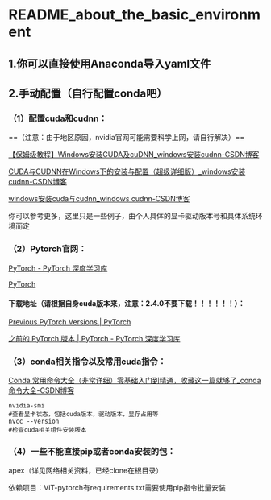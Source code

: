 # README_about_the_basic_environment

## 1.你可以直接使用Anaconda导入yaml文件

## 2.手动配置（自行配置conda吧）

### （1）配置cuda和cudnn：

==（注意：由于地区原因，nvidia官网可能需要科学上网，请自行解决）==

[【保姆级教程】Windows安装CUDA及cuDNN_windows安装cudnn-CSDN博客](https://blog.csdn.net/qq_40968179/article/details/128996692?utm_medium=distribute.pc_relevant.none-task-blog-2~default~baidujs_baidulandingword~default-0-128996692-blog-137825313.235^v43^pc_blog_bottom_relevance_base1&spm=1001.2101.3001.4242.1&utm_relevant_index=3)

[CUDA与CUDNN在Windows下的安装与配置（超级详细版）_windows安装cudnn-CSDN博客](https://blog.csdn.net/YYDS_WV/article/details/137825313)

[windows安装cuda与cudnn_windows cudnn-CSDN博客](https://blog.csdn.net/qq_58158950/article/details/142991177?ops_request_misc=&request_id=&biz_id=102&utm_term=windows安装cudnn&utm_medium=distribute.pc_search_result.none-task-blog-2~all~sobaiduweb~default-2-142991177.nonecase&spm=1018.2226.3001.4187)

你可以参考更多，这里只是一些例子，由个人具体的显卡驱动版本号和具体系统环境而定

### （2）Pytorch官网：

[PyTorch - PyTorch 深度学习库](https://pytorch.ac.cn/)

[PyTorch](https://pytorch.org/)

#### **下载地址（请根据自身cuda版本来，注意：2.4.0不要下载！！！！！！）**：

[Previous PyTorch Versions | PyTorch](https://pytorch.org/get-started/previous-versions/)

[之前的 PyTorch 版本 | PyTorch - PyTorch 深度学习库](https://pytorch.ac.cn/get-started/previous-versions/)

### （3）conda相关指令以及常用cuda指令：

[Conda 常用命令大全（非常详细）零基础入门到精通，收藏这一篇就够了_conda命令大全-CSDN博客](https://blog.csdn.net/jasonOI/article/details/144468484)

```
nvidia-smi
#查看显卡状态，包括cuda版本，驱动版本，显存占用等
nvcc --version
#检查cuda相关组件安装版本
```

### （4）一些不能直接pip或者conda安装的包：

apex（详见网络相关资料，已经clone在根目录）

依赖项目：ViT-pytorch有requirements.txt需要使用pip指令批量安装

